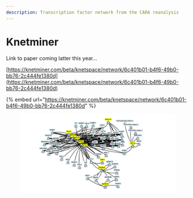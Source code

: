 ```yaml
---
description: Transcription factor network from the CARA reanalysis
---
```


# Knetminer



Link to paper coming latter this year...&#x20;

[https://knetminer.com/beta/knetspace/network/6c401b01-b4f6-49b0-bb76-2c444fe1380d](https://knetminer.com/beta/knetspace/network/6c401b01-b4f6-49b0-bb76-2c444fe1380d)

{% embed url="https://knetminer.com/beta/knetspace/network/6c401b01-b4f6-49b0-bb76-2c444fe1380d" %}

<figure><img src=".gitbook/assets/image (2).png" alt=""><figcaption></figcaption></figure>
